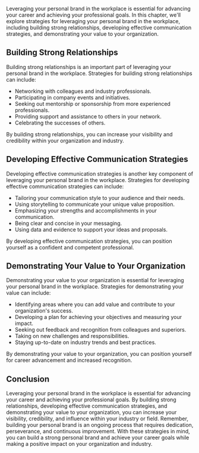 
Leveraging your personal brand in the workplace is essential for advancing your career and achieving your professional goals. In this chapter, we'll explore strategies for leveraging your personal brand in the workplace, including building strong relationships, developing effective communication strategies, and demonstrating your value to your organization.

Building Strong Relationships
-----------------------------

Building strong relationships is an important part of leveraging your personal brand in the workplace. Strategies for building strong relationships can include:

* Networking with colleagues and industry professionals.
* Participating in company events and initiatives.
* Seeking out mentorship or sponsorship from more experienced professionals.
* Providing support and assistance to others in your network.
* Celebrating the successes of others.

By building strong relationships, you can increase your visibility and credibility within your organization and industry.

Developing Effective Communication Strategies
---------------------------------------------

Developing effective communication strategies is another key component of leveraging your personal brand in the workplace. Strategies for developing effective communication strategies can include:

* Tailoring your communication style to your audience and their needs.
* Using storytelling to communicate your unique value proposition.
* Emphasizing your strengths and accomplishments in your communication.
* Being clear and concise in your messaging.
* Using data and evidence to support your ideas and proposals.

By developing effective communication strategies, you can position yourself as a confident and competent professional.

Demonstrating Your Value to Your Organization
---------------------------------------------

Demonstrating your value to your organization is essential for leveraging your personal brand in the workplace. Strategies for demonstrating your value can include:

* Identifying areas where you can add value and contribute to your organization's success.
* Developing a plan for achieving your objectives and measuring your impact.
* Seeking out feedback and recognition from colleagues and superiors.
* Taking on new challenges and responsibilities.
* Staying up-to-date on industry trends and best practices.

By demonstrating your value to your organization, you can position yourself for career advancement and increased recognition.

Conclusion
----------

Leveraging your personal brand in the workplace is essential for advancing your career and achieving your professional goals. By building strong relationships, developing effective communication strategies, and demonstrating your value to your organization, you can increase your visibility, credibility, and influence within your industry or field. Remember, building your personal brand is an ongoing process that requires dedication, perseverance, and continuous improvement. With these strategies in mind, you can build a strong personal brand and achieve your career goals while making a positive impact on your organization and industry.
